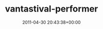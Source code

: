 ---
title:		"vantastival-performer"
type:		"photos"
mediatype:		"upload"
location:		"TBC"
date:		"2011-04-30 20:43:38+00:00"
album:		"music"
filename:		"vantastival-performer.md"
series:		""
cl_public_id:		"music/vantastival-performer"
cl_version:		1497004908
format:		"tiff"
bytes:		7423872
width:		2560
height:		1440
colours:
- "#050404"
- "#CDB4B8"
- "#221915"
- "#11131B"
- "#100E0A"
- "#010405"
- "#030505"
- "#000202"
- "#8F7678"
- "#000102"
- "#D1788E"
- "#050101"
- "#040708"
- "#855159"
- "#0B0D0C"
- "#010001"
- "#140E17"
- "#222026"
- "#040504"
exposure_mode:		"Manual"
program:		"Manual"
aperture:		"5.3"
focal_length:		"120.0 mm"
iso:		"3200"
shutter_speed:		"1/250"
metering:		"Multi-segment"
flash:		"On, Return detected"
white_balance:		"As Shot"
colour_temp:		"6250"
has_crop:		"false"
orientation:		"Horizontal (normal)"
camera_model:		"NIKON D7000"
lens_info:		"18-200mm f/3.5-5.6"
artist:		"No artist info"
x_resolution:		"300"
y_resolution:		"300"
---
